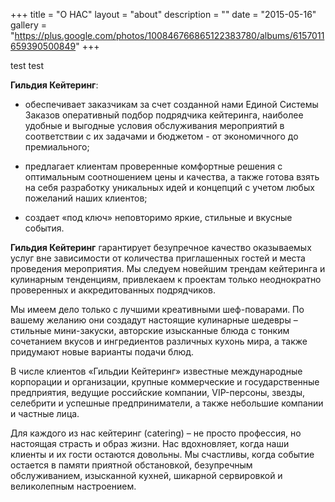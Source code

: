 +++
title = "О НАС"
layout = "about"
description = ""
date = "2015-05-16"
gallery = "https://plus.google.com/photos/100846766865122383780/albums/6157011659390500849"
+++

test test

**Гильдия Кейтеринг**:

- обеспечивает заказчикам за счет созданной нами Единой Системы Заказов оперативный подбор подрядчика кейтеринга, наиболее удобные и выгодные условия обслуживания мероприятий в соответствии с их задачами и бюджетом - от экономичного до премиального;

- предлагает клиентам проверенные комфортные решения с оптимальным соотношением цены и качества, а также готова взять на себя разработку уникальных идей и концепций с учетом любых пожеланий наших клиентов;

- создает «под ключ» неповторимо яркие, стильные и вкусные события.

**Гильдия Кейтеринг** гарантирует безупречное качество оказываемых услуг вне зависимости от количества приглашенных гостей и места проведения мероприятия. Мы следуем новейшим трендам кейтеринга и кулинарным тенденциям, привлекаем к проектам только неоднократно проверенных и аккредитованных подрядчиков.

Мы имеем дело только с лучшими креативными шеф-поварами. По вашему желанию они создадут настоящие кулинарные шедевры – стильные мини-закуски, авторские изысканные блюда с тонким сочетанием вкусов и ингредиентов различных кухонь мира, а также придумают новые варианты подачи блюд.

В числе клиентов «Гильдии Кейтеринг» известные международные корпорации и организации, крупные коммерческие и государственные предприятия, ведущие российские компании, VIP-персоны, звезды, селебрити и  успешные предприниматели, а также небольшие компании и частные лица.

Для каждого из нас кейтеринг (catering) – не просто профессия, но настоящая страсть и образ жизни. Нас вдохновляет, когда наши клиенты и их гости остаются довольны. Мы счастливы, когда событие остается в памяти приятной обстановкой, безупречным обслуживанием, изысканной кухней, шикарной сервировкой и великолепным настроением.
